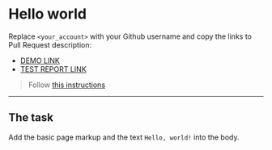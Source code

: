 # Hello world
Replace `<your_account>` with your Github username and copy the links to Pull Request description:
- [DEMO LINK](https://svitlana-z.github.io/layout_hello-world/)
- [TEST REPORT LINK](https://svitlana-z.github.io/layout_hello-world/report/html_report/)

> Follow [this instructions](https://mate-academy.github.io/layout_task-guideline/#how-to-solve-the-layout-tasks-on-github)
___

## The task 
Add the basic page markup and the text `Hello, world!` into the body.
